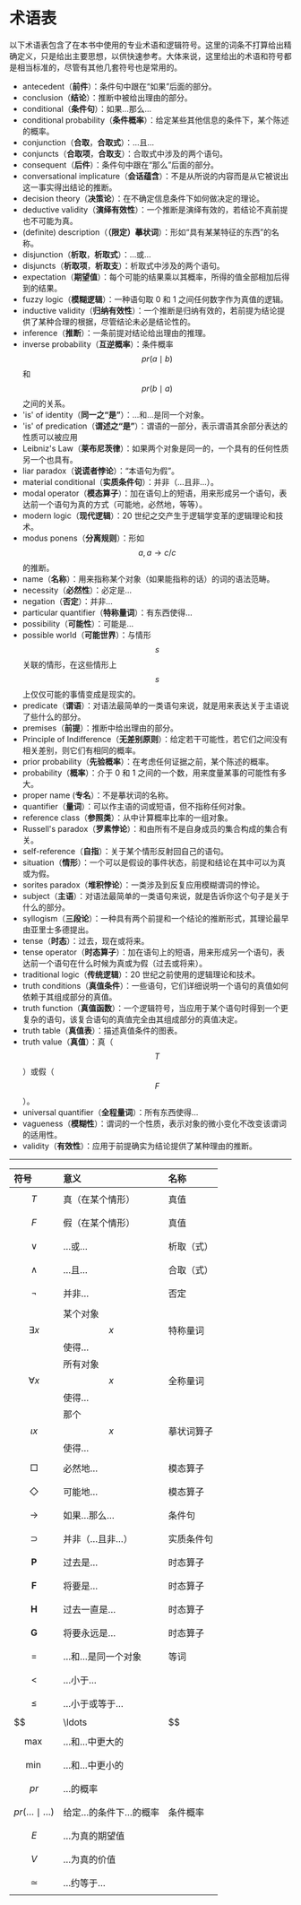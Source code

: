 # 术语表

以下术语表包含了在本书中使用的专业术语和逻辑符号。这里的词条不打算给出精确定义，只是给出主要思想，以供快速参考。大体来说，这里给出的术语和符号都是相当标准的，尽管有其他几套符号也是常用的。

- antecedent（**前件**）：条件句中跟在“如果”后面的部分。
- conclusion（**结论**）：推断中被给出理由的部分。
- conditional（**条件句**）：如果…那么…
- conditional probability（**条件概率**）：给定某些其他信息的条件下，某个陈述的概率。
- conjunction（**合取**，**合取式**）：…且…
- conjuncts（**合取项**，**合取支**）：合取式中涉及的两个语句。
- consequent（**后件**）：条件句中跟在“那么”后面的部分。
- conversational implicature（**会话蕴含**）：不是从所说的内容而是从它被说出这一事实得出结论的推断。
- decision theory（**决策论**）：在不确定信息条件下如何做决定的理论。
- deductive validity（**演绎有效性**）：一个推断是演绎有效的，若结论不真前提也不可能为真。
- (definite) description（**（限定）摹状词**）：形如“具有某某特征的东西”的名称。
- disjunction（**析取**，**析取式**）：…或…
- disjuncts（**析取项**，**析取支**）：析取式中涉及的两个语句。
- expectation（**期望值**）：每个可能的结果乘以其概率，所得的值全部相加后得到的结果。
- fuzzy logic（**模糊逻辑**）：一种语句取 0 和 1 之间任何数字作为真值的逻辑。
- inductive validity（**归纳有效性**）：一个推断是归纳有效的，若前提为结论提供了某种合理的根据，尽管结论未必是结论性的。
- inference（**推断**）：一条前提对结论给出理由的推理。
- inverse probability（**互逆概率**）：条件概率 $$pr(a\mid b)$$ 和 $$pr(b\mid a)$$ 之间的关系。
- 'is' of identity（**同一之“是”**）：…和…是同一个对象。
- 'is' of predication（**谓述之“是”**）：谓语的一部分，表示谓语其余部分表达的性质可以被应用
- Leibniz's Law（**莱布尼茨律**）：如果两个对象是同一的，一个具有的任何性质另一个也具有。
- liar paradox（**说谎者悖论**）：“本语句为假”。
- material conditional（**实质条件句**）：并非（…且非…）。
- modal operator（**模态算子**）：加在语句上的短语，用来形成另一个语句，表达前一个语句为真的方式（可能地，必然地，等等）。
- modern logic（**现代逻辑**）：20 世纪之交产生于逻辑学变革的逻辑理论和技术。
- modus ponens（**分离规则**）：形如 $$a,a\to c/c$$ 的推断。
- name（**名称**）：用来指称某个对象（如果能指称的话）的词的语法范畴。
- necessity（**必然性**）：必定是…
- negation（**否定**）：并非…
- particular quantifier（**特称量词**）：有东西使得…
- possibility（**可能性**）：可能是…
- possible world（**可能世界**）：与情形 $$s$$ 关联的情形，在这些情形上 $$s$$ 上仅仅可能的事情变成是现实的。
- predicate（**谓语**）：对语法最简单的一类语句来说，就是用来表达关于主语说了些什么的部分。
- premises（**前提**）：推断中给出理由的部分。
- Principle of Indifference（**无差别原则**）：给定若干可能性，若它们之间没有相关差别，则它们有相同的概率。
- prior probability（**先验概率**）：在考虑任何证据之前，某个陈述的概率。
- probability（**概率**）：介于 0 和 1 之间的一个数，用来度量某事的可能性有多大。
- proper name (**专名**）：不是摹状词的名称。
- quantifier（**量词**）：可以作主语的词或短语，但不指称任何对象。
- reference class（**参照类**）：从中计算概率比率的一组对象。
- Russell's paradox（**罗素悖论**）：和由所有不是自身成员的集合构成的集合有关。
- self-reference（**自指**）：关于某个情形反射回自己的语句。
- situation（**情形**）：一个可以是假设的事件状态，前提和结论在其中可以为真或为假。
- sorites paradox（**堆积悖论**）：一类涉及到反复应用模糊谓词的悖论。
- subject（**主语**）：对语法最简单的一类语句来说，就是告诉你这个句子是关于什么的部分。
- syllogism（**三段论**）：一种具有两个前提和一个结论的推断形式，其理论最早由亚里士多德提出。
- tense（**时态**）：过去，现在或将来。
- tense operator（**时态算子**）：加在语句上的短语，用来形成另一个语句，表达前一个语句在什么时候为真或为假（过去或将来）。
- traditional logic（**传统逻辑**）：20 世纪之前使用的逻辑理论和技术。
- truth conditions（**真值条件**）：一些语句，它们详细说明一个语句的真值如何依赖于其组成部分的真值。
- truth function（**真值函数**）：一个逻辑符号，当应用于某个语句时得到一个更复杂的语句，该复合语句的真值完全由其组成部分的真值决定。
- truth table（**真值表**）：描述真值条件的图表。
- truth value（**真值**）：真（$$T$$）或假（$$F$$）。
- universal quantifier（**全程量词**）：所有东西使得…
- vagueness（**模糊性**）：谓词的一个性质，表示对象的微小变化不改变该谓词的适用性。
- validity（**有效性**）：应用于前提确实为结论提供了某种理由的推断。

---

| 符号                       | 意义             | 名称    |
| :----------------------- | :------------- | :---- |
| $$T$$                    | 真（在某个情形）       | 真值    |
| $$F$$                    | 假（在某个情形）       | 真值    |
| $$\lor$$                 | …或…            | 析取（式） |
| $$\land$$                | …且…            | 合取（式） |
| $$\neg$$                 | 并非…            | 否定    |
| $$\exists x$$            | 某个对象 $$x$$ 使得… | 特称量词  |
| $$\forall x$$            | 所有对象 $$x$$ 使得… | 全称量词  |
| $$\iota x$$              | 那个 $$x$$ 使得…   | 摹状词算子 |
| $$\Box$$                 | 必然地…           | 模态算子  |
| $$\Diamond$$             | 可能地…           | 模态算子  |
| $$\to$$                  | 如果…那么…         | 条件句   |
| $$\supset$$              | 并非（…且非…）       | 实质条件句 |
| $$\mathbf{P}$$           | 过去是…           | 时态算子  |
| $$\mathbf{F}$$           | 将要是…           | 时态算子  |
| $$\mathbf{H}$$           | 过去一直是…         | 时态算子  |
| $$\mathbf{G}$$           | 将要永远是…         | 时态算子  |
| $$=$$                    | …和…是同一个对象      | 等词    |
| $$<$$                    | …小于…           |       |
| $$\leq$$                 | …小于或等于…        |       |
| $$|\ldots|$$             | …的真值           |       |
| $$\max$$                 | …和…中更大的        |       |
| $$\min$$                 | …和…中更小的        |       |
| $$pr$$                   | …的概率           |       |
| $$pr(\ldots\mid\ldots)$$ | 给定…的条件下…的概率    | 条件概率  |
| $$E$$                    | …为真的期望值        |       |
| $$V$$                    | …为真的价值         |       |
| $$\simeq$$               | …约等于…          |       |




